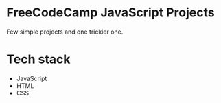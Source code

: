 # FreeCodeCamp JavaScript Projects

Few simple projects and one trickier one. 

# Tech stack

* JavaScript
* HTML
* CSS
